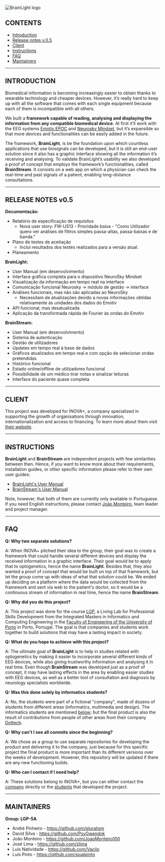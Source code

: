 ![BrainLight logo](http://i.imgur.com/uVyWA6x.png "BrainLight")

## CONTENTS
   
 * [Introduction](#introduction)
 * [Release notes v.0.5](#releasenotesv0.5)
 * [Client](#client)
 * [Instructions](#instructions)
 * [FAQ](#faq)
 * [Maintainers](#maintainers)

 
---
 
 
## INTRODUCTION
   
Biomedical information is becoming increasingly easier to obtain thanks to wearable technology and cheaper devices. However, it’s really hard to keep up with all the software that comes with each single equipment because each of them is incompatible with all others.

We built a **framework capable of reading, analysing and displaying the information from any compatible biomedical device**. At first it’ll work with the EEG systems [Emotiv EPOC](https://emotiv.com/epoc.php) and [Neurosky Mindset](http://neurosky.com/biosensors/eeg-sensor/biosensors/), but it’s expansible so that more devices and functionalities can be easily added in the future.

The framework, **BrainLight**, is be the foundation upon which countless applications that use biosignals can be developed, but it is still an end-user solution since it also has a graphic interface showing all the information it’s receiving and analysing. To validate BrainLight’s usability we also developed a proof of concept that employs the framework’s functionalities, called **BrainStream**. It consists on a web app on which a physician can check the real-time and past signals of a patient, enabling long-distance consultations.


---
 
 
## RELEASE NOTES v0.5

**Documentação:**
* Relatório de especificação de requisitos
  * Nova user story: FW-US13 - Prioridade baixa - "Como Utilizador quero ver análises de filtros simples passa-altas, passa-baixas e de banda."
* Plano de testes de aceitação
  * Inclui resultados dos testes realizados para a versão atual.
* Planeamento

**BrainLight:**
* User Manual (em desenvolvimento)
* Interface gráfica completa para o dispositivo NeuroSky Mindset
* Visualização da informação em tempo real na interface
* Comunicação funcional Neurosky -> módulo de gestão -> interface
* Análises funcionais, mas não são aplicadas ao NeuroSky
  * Necessitam de atualizações devido a novas informações obtidas relativamente às unidades dos dados do Emotiv
* API funcional, mas desatualizada
* Aplicação da transformada rápida de Fourier às ondas do Emotiv

**BrainStream:**
* User Manual (em desenvolvimento)
* Sistema de autenticação
* Gestão de utilizadores
* Updates em tempo real à base de dados
* Gráficos atualizados em tempo real e com opção de selecionar ondas pretendidas
* Histórico funcional
* Estado online/offline de utilizadores funcional
* Possibilidade de um médico tirar notas e sinalizar leituras
* Interface do paciente quase completa


---
 
 
## CLIENT

This project was developed for INOVA+, a company specialized in supporting the growth of organisations through innovation, internationalization and access to financing. To learn more about them visit [their website](http://inovamais.eu/en/).


---
 
 
## INSTRUCTIONS
   
**BrainLight** and **BrainStream** are independent projects with few similarities between then. Hence, if you want to know more about their requirements, installation guides, or other specific information please refer to their own user guides:
* [BrainLight's User Manual](BrainLight/userManual.pdf)
* [BrainStream's User Manual](BrainStream/userManual.pdf)

Note, however, that both of them are currently only available in Portuguese. If you need English instructions, please contact [João Monteiro](https://github.com/JoaoMonteiro100), team leader and project manager.


---
 
 
## FAQ
   
**Q: Why two separate solutions?**

A: When INOVA+ pitched their idea to the group, their goal was to create a framework that could handle several different devices and display the received information in a graphic interface. Their goal would be to apply that to optogenetics, hence the name **BrainLight**. Besides that, they also wanted a proof of concept that would be built on top of that framework, but let the group come up with ideas of what that solution could be. We ended up deciding on a platform where the data would be collected from the framework and sent via web to the patient's doctor, so it would be a continuous stream of information in real time, hence the name **BrainStream**.


**Q: Why did you do this project?**

A: This project was done for the course [LGP](http://lgp.fe.up.pt/), a Living Lab for Professional Skills Development from the Integrated Masters in Informatics and Computing Engineering in the [Faculty of Engineering of the University of Porto](https://sigarra.up.pt/feup/en/WEB_PAGE.INICIAL) in Porto, Portugal. The goal is that companies and students work together to build solutions that may have a lasting impact in society.


**Q: What do you hope to achieve with this project?**

A: The ultimate goal of **BrainLight** is to help in studies related with optogenetics by making it easier to incorporate several different kinds of EEG devices, while also giving trustworthy information and analysing it in real time. Even though **BrainStream** was developed just as a proof of concept, it may have lasting effects in the area by enabling easier studies with EEG devices, as well as a better tool of consultation and diagnosis by neurology specialists worldwide.


**Q: Was this done solely by informatics students?**

A: No, the students were part of a fictional "company", made of dozens of students from different areas (informatics, multimedia and design). The informatics students are mentioned [below](#maintainers); but the final product is also the result of contributions from people of other areas from their company [Dottech](http://dottech.xyz/).


**Q: Why can't I see all commits since the beginning?**

A: We chose as a group to use separate repositories for developing the product and delivering it to the company, just because for this specific project the final product is more important than its different versions over the weeks of development. However, this repository will be updated if there are any new functioning builds.


**Q: Who can I contact if I need help?**

A: These solutions belong to INOVA+, but you can either contact the [company](#client) directly or the [students](#maintainers) that developed the project.


---
 
 
## MAINTAINERS

**Group: LGP-5A**
* André Pinheiro - https://github.com/pluralism
* David Silva - https://github.com/PsyGwendok
* João Monteiro - https://github.com/JoaoMonteiro100
* José Lima - https://github.com/zlima
* Luís Natividade - https://github.com/Vacilo
* Luís Pinto - https://github.com/siualpinto
